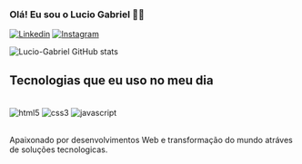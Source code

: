 ### Olá! Eu sou o Lucio Gabriel 🖐🏾

[![Linkedin](https://img.shields.io/badge/LinkedIn-0077B5?style=for-the-badge&logo=linkedin&logoColor=white)](https://www.linkedin.com/in/lucio-gabriel-6a9887276/)
[![Instagram](https://img.shields.io/badge/Instagram-E4405F?style=for-the-badge&logo=instagram&logoColor=white)](https://www.instagram.com/eogab__dev/)


![Lucio-Gabriel GitHub stats](https://github-readme-stats.vercel.app/api?username=Lucio-Gabriel&show_icons=true&theme=dracula)

## Tecnologias que eu uso no meu dia

<div style="display: inline_block"><br/>
    <img align="center" alt="html5" src="https://img.shields.io/badge/HTML5-E34F26?style=for-the-badge&logo=html5&logoColor=white">
    <img align="center" alt="css3" src="https://img.shields.io/badge/CSS3-1572B6?style=for-the-badge&logo=css3&logoColor=white">
    <img align="center" alt="javascript" src="https://img.shields.io/badge/JavaScript-323330?style=for-the-badge&logo=javascript&logoColor=F7DF1E">
</div><br>

Apaixonado por desenvolvimentos Web e transformação do mundo atráves de soluções tecnologicas.
